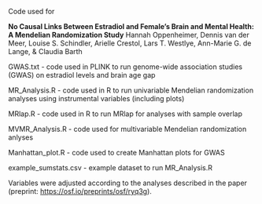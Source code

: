 Code used for

**No Causal Links Between Estradiol and Female’s Brain and Mental Health: A Mendelian Randomization Study**
Hannah Oppenheimer, Dennis van der Meer, Louise S. Schindler, Arielle Crestol, Lars T. Westlye, Ann-Marie G. de Lange, & Claudia Barth

GWAS.txt - code used in PLINK to run genome-wide association studies (GWAS) on estradiol levels and brain age gap

MR_Analysis.R - code used in R to run univariable Mendelian randomization analyses using instrumental variables (including plots)

MRlap.R - code used in R to run MRlap for analyses with sample overlap

MVMR_Analysis.R - code used for multivariable Mendelian randomization anlyses

Manhattan_plot.R - code used to create Manhattan plots for GWAS

example_sumstats.csv - example dataset to run MR_Analysis.R

Variables were adjusted according to the analyses described in the paper (preprint: https://osf.io/preprints/osf/ryq3g).
